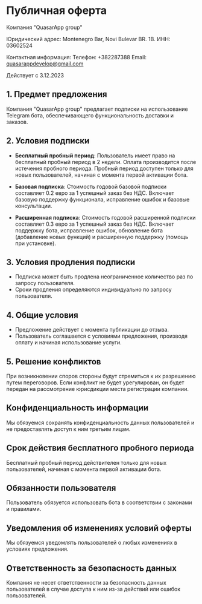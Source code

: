 # Публичная оферта

Компания "QuasarApp group"

Юридический адрес: Montenegro Bar, Novi Bulevar BR. 1B. 
ИНН: 03602524

Контактная информация:
Телефон: +382287388
Email: quasarappdevelop@gmail.com

Действует с 3.12.2023

## 1. Предмет предложения

Компания "QuasarApp group" предлагает подписки на использование Telegram бота, обеспечивающего функциональность доставки и заказов.

## 2. Условия подписки

- **Бесплатный пробный период**: Пользователь имеет право на бесплатный пробный период в 2 недели. Оплата производится после истечения пробного периода. Пробный период доступен только для новых пользователей, начиная с момента первой активации бота.

- **Базовая подписка**: Стоимость годовой базовой подписки составляет 0.2 евро за 1 успешный заказ без НДС. Включает базовую поддержку функционала, исправление ошибок и базовые консультации.

- **Расширенная подписка**: Стоимость годовой расширенной подписки составляет 0.3 евро за 1 успешный заказ без НДС. Включает поддержку бота, исправление ошибок, обновление бота (добавление новых функций) и расширенную поддержку (помощь при установке).

## 3. Условия продления подписки

- Подписка может быть продлена неограниченное количество раз по запросу пользователя.
- Cроки продления определяются индивидуально по запросу пользователя.

## 4. Общие условия

- Предложение действует с момента публикации до отзыва.
- Пользователь соглашается с условиями предложения, производя оплату и начиная использование услуги.

## 5. Решение конфликтов

При возникновении споров стороны будут стремиться к их разрешению путем переговоров. Если конфликт не будет урегулирован, он будет передан на рассмотрение юрисдикции места регистрации компании.

## Конфиденциальность информации

Мы обязуемся сохранять конфиденциальность данных пользователей и не предоставлять доступ к ним третьим лицам.

## Срок действия бесплатного пробного периода

Бесплатный пробный период действителен только для новых пользователей, начиная с момента первой активации бота.

## Обязанности пользователя

Пользователь обязуется использовать бота в соответствии с законами и правилами.

## Уведомления об изменениях условий оферты

Мы обязуемся уведомлять пользователей о любых изменениях в условиях предложения.

## Ответственность за безопасность данных

Компания не несет ответственности за безопасность данных пользователей в случае доступа к ним из-за действий или ошибок пользователей.
